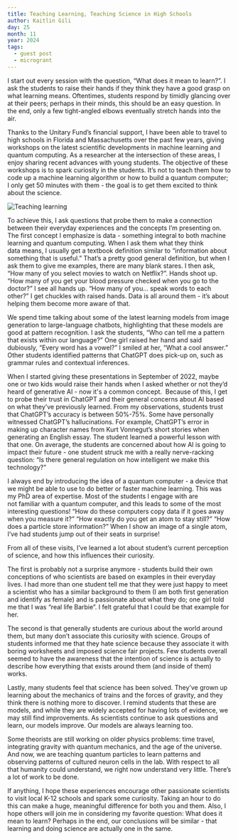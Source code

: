 ```yaml
---
title: Teaching Learning, Teaching Science in High Schools
author: Kaitlin Gili 
day: 25
month: 11
year: 2024
tags:
  - guest post
  - microgrant
---
```


I start out every session with the question, “What does it mean to learn?”. I ask the students to raise their hands if they think they have a good grasp on what learning means. Oftentimes, students respond by timidly glancing over at their peers; perhaps in their minds, this should be an easy question. In the end, only a few tight-angled elbows eventually stretch hands into the air. 

Thanks to the Unitary Fund’s financial support, I have been able to travel to high schools in Florida and Massachusetts over the past few years, giving workshops on the latest scientific developments in machine learning and quantum computing. As a researcher at the intersection of these areas, I enjoy sharing recent advances with young students. The objective of these workshops is to spark curiosity in the students. It’s not to teach them how to code up a machine learning algorithm or how to build a quantum computer; I only get 50 minutes with them - the goal is to get them excited to think about the science. 

![Teaching learning](/images/teaching_learning.jpg)

To achieve this, I ask questions that probe them to make a connection between their everyday experiences and the concepts I’m presenting on. The first concept I emphasize is data - something integral to both machine learning and quantum computing. When I ask them what they think data means, I usually get a textbook definition similar to “information about something that is useful.” That’s a pretty good general definition, but when I ask them to give me examples, there are many blank stares. I then ask, “How many of you select movies to watch on Netflix?”. Hands shoot up. “How many of you get your blood pressure checked when you go to the doctor?” I see all hands up. “How many of you… speak words to each other?” I get chuckles with raised hands. Data is all around them - it’s about helping them become more aware of that. 

We spend time talking about some of the latest learning models from image generation to large-language chatbots, highlighting that these models are good at pattern recognition. I ask the students, “Who can tell me a pattern that exists within our language?” One girl raised her hand and said dubiously, “Every word has a vowel?” I smiled at her, “What a cool answer.” Other students identified patterns that ChatGPT does pick-up on, such as grammar rules and contextual inferences. 

When I started giving these presentations in September of 2022, maybe one or two kids would raise their hands when I asked whether or not they’d heard of generative AI - now it's a common concept.  Because of this, I get to probe their trust in ChatGPT and their general concerns about AI based on what they’ve previously learned. From my observations, students trust that ChatGPT’s accuracy is between 50%-75%. Some have personally witnessed ChatGPT’s hallucinations. For example, ChatGPT’s error in making up character names from Kurt Vonnegut’s short stories when generating an English essay. The student learned a powerful lesson with that one. On average, the students are concerned about how AI is going to impact their future - one student struck me with a really nerve-racking question: “Is there general regulation on how intelligent we make this technology?”

I always end by introducing the idea of a quantum computer - a device that we might be able to use to do better or faster machine learning. This was my PhD area of expertise. Most of the students I engage with are not familiar with a quantum computer, and this leads to some of the most interesting questions! “How do these computers copy data if it goes away when you measure it?” “How exactly do you get an atom to stay still?” “How does a particle store information?” When I show an image of a single atom, I’ve had students jump out of their seats in surprise! 

From all of these visits, I’ve learned a lot about student’s current perception of science, and how this influences their curiosity. 

The first is probably not a surprise anymore - students build their own conceptions of who scientists are based on examples in their everyday lives. I had more than one student tell me that they were just happy to meet a scientist who has a similar background to them (I am both first generation and identify as female) and is passionate about what they do; one girl told me that I was “real life Barbie”. I felt grateful that I could be that example for her. 

The second is that generally students are curious about the world around them, but many don’t associate this curiosity with science. Groups of students informed me that they hate science because they associate it with boring worksheets and imposed science fair projects. Few students overall seemed to have the awareness that the intention of science is actually to describe how everything that exists around them (and inside of them) works. 

Lastly, many students feel that science has been solved. They’ve grown up learning about the mechanics of trains and the forces of gravity, and they think there is nothing more to discover. I remind students that these are models, and while they are widely accepted for having lots of evidence, we may still find improvements. As scientists continue to ask questions and learn, our models improve. Our models are always learning too. 

Some theorists are still working on older physics problems: time travel, integrating gravity with quantum mechanics, and the age of the universe. And now, we are teaching quantum particles to learn patterns and observing patterns of cultured neuron cells in the lab. With respect to all that humanity could understand, we right now understand very little. There’s a lot of work to be done. 

If anything, I hope these experiences encourage other passionate scientists to visit local K-12 schools and spark some curiosity. Taking an hour to do this can make a huge, meaningful difference for both you and them. Also, I hope others will join me in considering my favorite question: What does it mean to learn? Perhaps in the end, our conclusions will be similar - that learning and doing science are actually one in the same.
